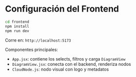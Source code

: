 # Configuración del Frontend

```bash
cd frontend
npm install
npm run dev
```

Corre en: `http://localhost:5173`

Componentes principales:
- `App.jsx`: contiene los selects, filtros y carga `DiagramView`
- `DiagramView.jsx`: conecta con el backend, renderiza nodos
- `CloudNode.js`: nodo visual con logo y metadatos